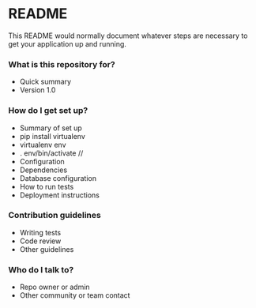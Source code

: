 # README #

This README would normally document whatever steps are necessary to get your application up and running.

### What is this repository for? ###

* Quick summary
* Version 1.0


### How do I get set up? ###

* Summary of set up
* pip install virtualenv
* virtualenv env
* . env/bin/activate
//
* Configuration
* Dependencies
* Database configuration
* How to run tests
* Deployment instructions

### Contribution guidelines ###

* Writing tests
* Code review
* Other guidelines

### Who do I talk to? ###

* Repo owner or admin
* Other community or team contact